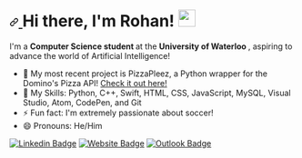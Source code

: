 <h1>
  <a id="user-content-hi-there-im-rohan-" class="anchor" aria-hidden="true" href="#hi-there-im-rohan-">
    <svg class="octicon octicon-link" viewBox="0 0 16 16" version="1.1" width="16" height="16" aria-hidden="true">
      <path fill-rule="evenodd" d="M7.775 3.275a.75.75 0 001.06 1.06l1.25-1.25a2 2 0 112.83 2.83l-2.5 2.5a2 2 0 01-2.83 0 .75.75 0 00-1.06 1.06 3.5 3.5 0 004.95 0l2.5-2.5a3.5 3.5 0 00-4.95-4.95l-1.25 1.25zm-4.69 9.64a2 2 0 010-2.83l2.5-2.5a2 2 0 012.83 0 .75.75 0 001.06-1.06 3.5 3.5 0 00-4.95 0l-2.5 2.5a3.5 3.5 0 004.95 4.95l1.25-1.25a.75.75 0 00-1.06-1.06l-1.25 1.25a2 2 0 01-2.83 0z">
      </path>
    </svg>
  </a> Hi there, I'm Rohan! <a target="_blank" rel="noopener noreferrer" href="https://raw.githubusercontent.com/MartinHeinz/MartinHeinz/master/wave.gif">
  <img src="https://raw.githubusercontent.com/MartinHeinz/MartinHeinz/master/wave.gif" width="30px" style="max-width:100%;">
  </a>
</h1>

<p> I'm a <b> Computer Science student </b> at the <b> University of Waterloo </b>, aspiring to advance the world of Artificial Intelligence! </p>

<ul>
  <li> 🌱 My most recent project is PizzaPleez, a Python wrapper for the Domino's Pizza API! <a href="https://github.com/rohanxminocha/PizzaPleez"> Check it out here! </a> </li>
  <li> 💬 My Skills:  Python,  C++, Swift, HTML, CSS, JavaScript, MySQL, Visual Studio, Atom, CodePen, and Git </li>
  <li> ⚡ Fun fact: I'm extremely passionate about soccer! </li>
  <li> 😄 Pronouns: He/Him </li>
</ul>


<p> 
  <a href="https://www.linkedin.com/in/rohanxminocha/" rel="nofollow"> <img src="https://camo.githubusercontent.com/a4a884399ae0d42d64bb3fccaae0a388f9d8d12de86a9a20738b1e41ed9ba019/68747470733a2f2f696d672e736869656c64732e696f2f62616467652f2d40626f6e6e696570656e672d626c75653f7374796c653d666c6174266c6f676f3d4c696e6b6564696e266c6f676f436f6c6f723d7768697465266c696e6b3d68747470733a2f2f7777772e6c696e6b6564696e2e636f6d2f696e2f626f6e6e696570656e672f" alt="Linkedin Badge" data-canonical-src="https://img.shields.io/badge/-@rohanxminocha-blue?style=flat&amp;logo=Linkedin&amp;logoColor=white&amp;link=https://www.linkedin.com/in/rohanxminocha/" style="max-width:100%;"></a>
  <a href="https://rohanxminocha.com" rel="nofollow"> <img src="https://camo.githubusercontent.com/760b527f0223528fe32080202557148092de237e5c20f41a355016a5e404e4f2/68747470733a2f2f696d672e736869656c64732e696f2f62616467652f2d626f6e6e696570656e672e636f6d2d707572706c653f7374796c653d666c6174266c6f676f3d476f6f676c652d4368726f6d65266c6f676f436f6c6f723d7768697465266c696e6b3d68747470733a2f2f626f6e6e696570656e672e636f6d" alt="Website Badge" data-canonical-src="https://img.shields.io/badge/-rohanxminocha.com-purple?style=flat&amp;logo=Google-Chrome&amp;logoColor=white&amp;link=https://rohanxminocha.com" style="max-width:100%;"></a>
  <a href="mailto:rminocha@uwaterloo.ca"> <img src="https://camo.githubusercontent.com/9db4232cd852e1b7ec39a8e4cea75ae36113fd61021562e52afb020a46c28c41/68747470733a2f2f696d672e736869656c64732e696f2f62616467652f2d626f6e6e69652e70656e672d3834443746463f7374796c653d666c6174266c6f676f3d4d6963726f736f66742d4f75746c6f6f6b266c6f676f436f6c6f723d7768697465266c696e6b3d6d61696c746f3a626f6e6e69652e70656e67407577617465726c6f6f2e6361" alt="Outlook Badge" data-canonical-src="https://img.shields.io/badge/-bonnie.minocha-84D7FF?style=flat&amp;logo=Microsoft-Outlook&amp;logoColor=white&amp;link=mailto:rminocha@uwaterloo.ca" style="max-width:100%;"></a>
</p>


<!--- rohanxminocha/rohanxminocha is a ✨ special ✨ repository because its `README.md` (this file) appears on your GitHub profile. You can click the Preview link to take a look at your changes. --->
